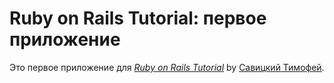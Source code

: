 # Ruby on Rails Tutorial: первое приложение

Это первое приложение для
[*Ruby on Rails Tutorial*](http://railstutorial.org/)
 by [Савицкий Тимофей](http://cvesty.pp.ua/).
